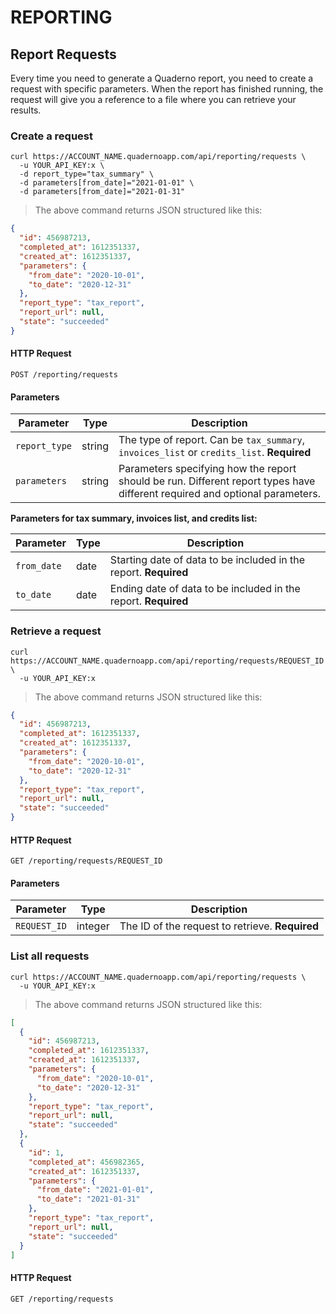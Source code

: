 # REPORTING 

## Report Requests

Every time you need to generate a Quaderno report, you need to create a request with specific parameters. When the report has finished running, the request will give you a reference to a file where you can retrieve your results.

### Create a request

```shell
curl https://ACCOUNT_NAME.quadernoapp.com/api/reporting/requests \
  -u YOUR_API_KEY:x \
  -d report_type="tax_summary" \
  -d parameters[from_date]="2021-01-01" \
  -d parameters[from_date]="2021-01-31"
```
> The above command returns JSON structured like this:

```json
{
  "id": 456987213,
  "completed_at": 1612351337,
  "created_at": 1612351337,
  "parameters": {
    "from_date": "2020-10-01",
    "to_date": "2020-12-31"
  },
  "report_type": "tax_report",
  "report_url": null,
  "state": "succeeded"
}
```
#### HTTP Request

`POST /reporting/requests`

#### Parameters

Parameter               | Type      | Description
------------------------|-----------|----------------------------------------------------------------------------
`report_type`           | string    | The type of report. Can be `tax_summary`, `invoices_list` or `credits_list`. **Required**
`parameters`            | string    | Parameters specifying how the report should be run. Different report types have different required and optional parameters.

**Parameters for tax summary, invoices list, and credits list:**

Parameter               | Type      | Description
------------------------|-----------|----------------------------------------------------------------------------
`from_date`             | date      | Starting date of data to be included in the report. **Required**
`to_date`               | date      | Ending date of data to be included in the report. **Required**







### Retrieve a request

```shell
curl https://ACCOUNT_NAME.quadernoapp.com/api/reporting/requests/REQUEST_ID \
  -u YOUR_API_KEY:x
```
> The above command returns JSON structured like this:

```json
{
  "id": 456987213,
  "completed_at": 1612351337,
  "created_at": 1612351337,
  "parameters": {
    "from_date": "2020-10-01",
    "to_date": "2020-12-31"
  },
  "report_type": "tax_report",
  "report_url": null,
  "state": "succeeded"
}
```
#### HTTP Request

`GET /reporting/requests/REQUEST_ID`

#### Parameters

Parameter               | Type      | Description
------------------------|-----------|----------------------------------------------------------------------------
`REQUEST_ID`            | integer   | The ID of the request to retrieve. **Required**






### List all requests


```shell
curl https://ACCOUNT_NAME.quadernoapp.com/api/reporting/requests \
  -u YOUR_API_KEY:x
```
> The above command returns JSON structured like this:

```json
[
  {
    "id": 456987213,
    "completed_at": 1612351337,
    "created_at": 1612351337,
    "parameters": {
      "from_date": "2020-10-01",
      "to_date": "2020-12-31"
    },
    "report_type": "tax_report",
    "report_url": null,
    "state": "succeeded"
  },
  {
    "id": 1,
    "completed_at": 456982365,
    "created_at": 1612351337,
    "parameters": {
      "from_date": "2021-01-01",
      "to_date": "2021-01-31"
    },
    "report_type": "tax_report",
    "report_url": null,
    "state": "succeeded"
  }
]
```
#### HTTP Request

`GET /reporting/requests`

